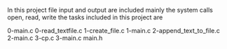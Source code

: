 In this project file input and output are included
mainly the system calls open, read, write
the tasks included in this project are

0-main.c
0-read_textfile.c
1-create_file.c
1-main.c
2-append_text_to_file.c
2-main.c
3-cp.c
3-main.c
main.h
